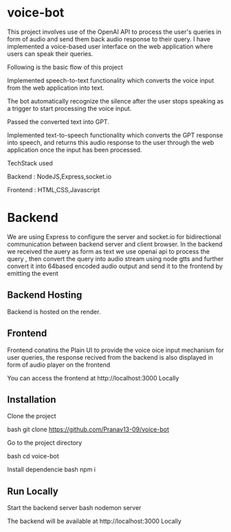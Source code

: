 # voice-bot

This project involves  use of the OpenAI API to process the user's queries in  form of audio and send them back audio response to their query.
I have implemented a voice-based user interface on the web application where users can speak their queries. 

Following is the basic flow of this project

Implemented speech-to-text functionality which converts the voice input from the web application into text. 

The bot automatically recognize the silence after the user stops speaking as a trigger to start processing the voice input. 

Passed the converted text into GPT. 

Implemented text-to-speech functionality which converts the GPT response into speech, and returns this audio response to the user through the web application once the input has been processed. 


TechStack used  

Backend : NodeJS,Express,socket.io

Frontend : HTML,CSS,Javascript



# Backend  

We are using Express to configure the server and socket.io for bidirectional communication between  backend server and  client browser.
In the backend we received the auery as form as text we use openai api to process the query , then convert the query into audio stream using node gtts and further 
convert it into 64based encoded audio output and send it to the frontend  by emitting the event




## Backend Hosting
Backend is hosted on the render.

## Frontend
Frontend conatins the Plain UI to provide the voice oice input mechanism for user queries, the response recived from the backend is also displayed in form of audio player on the frontend 

You can access the frontend at  http://localhost:3000 Locally




## Installation

Clone the project

bash
  git clone https://github.com/Pranav13-09/voice-bot


Go to the project directory

bash
  cd voice-bot


Install dependencie
bash
  npm i
 

## Run Locally

Start the backend server
bash
  nodemon server


The backend will be available at http://localhost:3000 Locally
